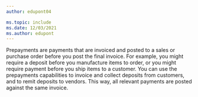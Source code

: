 ```yaml
---
author: edupont04

ms.topic: include
ms.date: 12/03/2021
ms.author: edupont
---
```

Prepayments are payments that are invoiced and posted to a sales or purchase order before you post the final invoice. For example, you might require a deposit before you manufacture items to order, or you might require payment before you ship items to a customer. You can use the prepayments capabilities to invoice and collect deposits from customers, and to remit deposits to vendors. This way, all relevant payments are posted against the same invoice.  
